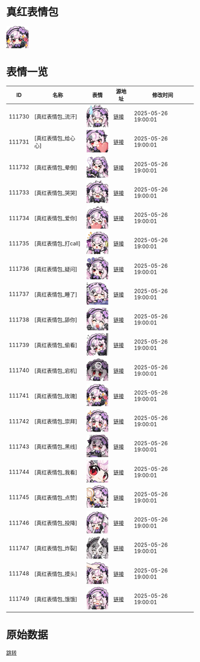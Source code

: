 # 真红表情包

<img src="./cover.png" height="60" alt="cover" />

# 表情一览

|ID|名称|表情|源地址|修改时间|
|----|----|----|----|----|
|111730|[真红表情包_流汗]|<img src="./pic/111730_%5B真红表情包_流汗%5D.png" height="60" alt="流汗"/>|[链接](https://i0.hdslb.com/bfs/garb/29795fa3db4cded8103190e2e8a2e98188db219a.png)|2025-05-26 19:00:01|
|111731|[真红表情包_给心心]|<img src="./pic/111731_%5B真红表情包_给心心%5D.png" height="60" alt="给心心"/>|[链接](https://i0.hdslb.com/bfs/garb/344d8d2a5fd1e9d0e1651c870e01d9d079fdeca5.png)|2025-05-26 19:00:01|
|111732|[真红表情包_晕倒]|<img src="./pic/111732_%5B真红表情包_晕倒%5D.png" height="60" alt="晕倒"/>|[链接](https://i0.hdslb.com/bfs/garb/6af4258b38883bfaa9386b5c39c487b015dfda39.png)|2025-05-26 19:00:01|
|111733|[真红表情包_哭哭]|<img src="./pic/111733_%5B真红表情包_哭哭%5D.png" height="60" alt="哭哭"/>|[链接](https://i0.hdslb.com/bfs/garb/edb5013c5e0b13367e2b587cb15ecdc6031812ea.png)|2025-05-26 19:00:01|
|111734|[真红表情包_爱你]|<img src="./pic/111734_%5B真红表情包_爱你%5D.png" height="60" alt="爱你"/>|[链接](https://i0.hdslb.com/bfs/garb/fd14f11bd495519ac10be8ad99d3c4f7a5a30c60.png)|2025-05-26 19:00:01|
|111735|[真红表情包_打call]|<img src="./pic/111735_%5B真红表情包_打call%5D.png" height="60" alt="打call"/>|[链接](https://i0.hdslb.com/bfs/garb/1cc31af694bfbddc0fdf261e45886c3e4c97ff5b.png)|2025-05-26 19:00:01|
|111736|[真红表情包_疑问]|<img src="./pic/111736_%5B真红表情包_疑问%5D.png" height="60" alt="疑问"/>|[链接](https://i0.hdslb.com/bfs/garb/b740a13f9089a84bc2ee656f497a2b75eb1c9617.png)|2025-05-26 19:00:01|
|111737|[真红表情包_睡了]|<img src="./pic/111737_%5B真红表情包_睡了%5D.png" height="60" alt="睡了"/>|[链接](https://i0.hdslb.com/bfs/garb/41b7ba46e6bae413400823af45fa310705b8cf59.png)|2025-05-26 19:00:01|
|111738|[真红表情包_舔你]|<img src="./pic/111738_%5B真红表情包_舔你%5D.png" height="60" alt="舔你"/>|[链接](https://i0.hdslb.com/bfs/garb/5a274427af747e7fcdf88c2db142f9d183b9cc52.png)|2025-05-26 19:00:01|
|111739|[真红表情包_偷看]|<img src="./pic/111739_%5B真红表情包_偷看%5D.png" height="60" alt="偷看"/>|[链接](https://i0.hdslb.com/bfs/garb/97f7e15d810bd5369d2f0df26e9eb33b16e8d8b1.png)|2025-05-26 19:00:01|
|111740|[真红表情包_宕机]|<img src="./pic/111740_%5B真红表情包_宕机%5D.png" height="60" alt="宕机"/>|[链接](https://i0.hdslb.com/bfs/garb/b950e5685a27670191bc69d35db22995fcc5c513.png)|2025-05-26 19:00:01|
|111741|[真红表情包_玫瑰]|<img src="./pic/111741_%5B真红表情包_玫瑰%5D.png" height="60" alt="玫瑰"/>|[链接](https://i0.hdslb.com/bfs/garb/1ddd8cd608c6bad50f101de641579495f184f4f5.png)|2025-05-26 19:00:01|
|111742|[真红表情包_崇拜]|<img src="./pic/111742_%5B真红表情包_崇拜%5D.png" height="60" alt="崇拜"/>|[链接](https://i0.hdslb.com/bfs/garb/f2c7845f8ae304e8a4a8c94d5271e6a4bcc5a0a4.png)|2025-05-26 19:00:01|
|111743|[真红表情包_黑线]|<img src="./pic/111743_%5B真红表情包_黑线%5D.png" height="60" alt="黑线"/>|[链接](https://i0.hdslb.com/bfs/garb/9f880188ae48864a92d3fe9477f6da77e824eb1d.png)|2025-05-26 19:00:01|
|111744|[真红表情包_我看]|<img src="./pic/111744_%5B真红表情包_我看%5D.png" height="60" alt="我看"/>|[链接](https://i0.hdslb.com/bfs/garb/7a264086387ca36ae8d316900e6bb63915453fc0.png)|2025-05-26 19:00:01|
|111745|[真红表情包_点赞]|<img src="./pic/111745_%5B真红表情包_点赞%5D.png" height="60" alt="点赞"/>|[链接](https://i0.hdslb.com/bfs/garb/fefe0cd2184a649bb6da00421ea31f93a84aaeac.png)|2025-05-26 19:00:01|
|111746|[真红表情包_投降]|<img src="./pic/111746_%5B真红表情包_投降%5D.png" height="60" alt="投降"/>|[链接](https://i0.hdslb.com/bfs/garb/40affe9bbca8dd6920e2568b3c55c72bd7f1274a.png)|2025-05-26 19:00:01|
|111747|[真红表情包_炸裂]|<img src="./pic/111747_%5B真红表情包_炸裂%5D.png" height="60" alt="炸裂"/>|[链接](https://i0.hdslb.com/bfs/garb/04ff6a667815f57f7c3280a44466a1170321c5dc.png)|2025-05-26 19:00:01|
|111748|[真红表情包_摸头]|<img src="./pic/111748_%5B真红表情包_摸头%5D.png" height="60" alt="摸头"/>|[链接](https://i0.hdslb.com/bfs/garb/26684ec979e363cd823aaaf6fa8a2a28c7430ed5.png)|2025-05-26 19:00:01|
|111749|[真红表情包_饿饿]|<img src="./pic/111749_%5B真红表情包_饿饿%5D.png" height="60" alt="饿饿"/>|[链接](https://i0.hdslb.com/bfs/garb/812b4ef25ea38c2f4ff250e84621f41e6e37c1aa.png)|2025-05-26 19:00:01|

# 原始数据

[跳转](./raw.json)

